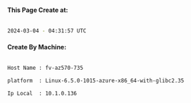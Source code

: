 
   
#### This Page Create at:

```bash

2024-03-04 - 04:31:57 UTC

```

#### Create By Machine:

```bash

Host Name : fv-az570-735

platform  : Linux-6.5.0-1015-azure-x86_64-with-glibc2.35

Ip Local  : 10.1.0.136

```

